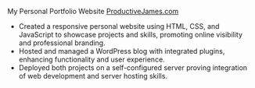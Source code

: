 My Personal Portfolio Website [ProductiveJames.com](www.productivejames.com)
- Created a responsive personal website using HTML, CSS, and JavaScript to showcase projects and skills, promoting online visibility and professional branding.
- Hosted and managed a WordPress blog with integrated plugins, enhancing functionality and user experience.
- Deployed both projects on a self-configured server proving integration of web development and server hosting skills.

